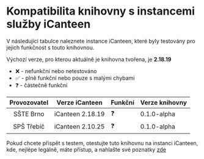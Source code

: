 # Kompatibilita knihovny s instancemi služby iCanteen
V následující tabulce naleznete instance iCanteen, které byly testovány pro jejich funkčnost s touto knihovnou.

Výchozí verze, pro kterou aktuálně je knihovna tvořena, je **2.18.19**

- ❌ - nefunkční nebo netestováno
- ✅ - plně funkční nebo pouze s malými chybami
- ❓ - částečně funkční

|  Provozovatel  | Verze iCanteen   | Funkční | Verze knihovny |
|:--------------:|------------------|---------|----------------|
|    SŠTE Brno   | iCanteen 2.18.19 | ❓       | 0.1.0-alpha    |
|   SPŠ Třebíč   | iCanteen 2.10.25 | ❓       | 0.1.0-alpha    |

Pokud chcete přispět s testem, otestujte tuto knihovnu na instanci iCanteen, kde, nejlépe legálně, máte přístup, a nahlašte své poznatky [zde](https://github.com/hernikplays/canteenlib/issues/new?assignees=hernikplays&labels=kompatibilita&template=hl--en--kompatibility.md&title=Kompatibilita%3A+)